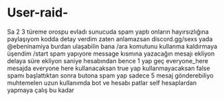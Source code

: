 # User-raid-

Sa 2 3 türeme orospu evladı sunucuda spam yaptı onların hayırsızlığına paylaşıyom kodda detay verdim zaten anlamazsan discord.gg/sexs yada @ebeninamiya burdan ulaşabilin bana
/ara komutunu kullanma kaldırmaya üşendim
/start spam yapıyore message kısmına yazacağın mesajı ekliyon delaya süre ekliyon saniye hesabından bence 1 yap geç everyone_here mesajda everyone here kullanacaksan true yap kullanmayacaksan false 
spamı başlattıktan sonra butona spam yap sadece 5 mesaj gönderebiliyo muhtemelen uzun kullanımda bot ve hesabı patlar self hesaplardan yapmaya çalış bu kadar 
